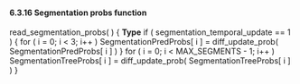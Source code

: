 #### 6.3.16 Segmentation probs function

<div class="syntax">
read_segmentation_probs( ) {                                            <b>Type</b>
    if ( segmentation_temporal_update == 1 ) {
        for ( i = 0; i < 3; i++ )
            SegmentationPredProbs[ i ] = diff_update_prob( SegmentationPredProbs[ i ] )
    }
    for ( i = 0; i < MAX_SEGMENTS - 1; i++ )
        SegmentationTreeProbs[ i ] = diff_update_prob( SegmentationTreeProbs[ i ] )
}

</div>
